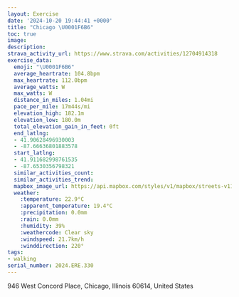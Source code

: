 ```yaml
---
layout: Exercise
date: '2024-10-20 19:44:41 +0000'
title: "Chicago \U0001F6B6"
toc: true
image:
description:
strava_activity_url: https://www.strava.com/activities/12704914318
exercise_data:
  emoji: "\U0001F6B6"
  average_heartrate: 104.8bpm
  max_heartrate: 112.0bpm
  average_watts: W
  max_watts: W
  distance_in_miles: 1.04mi
  pace_per_mile: 17m44s/mi
  elevation_high: 182.1m
  elevation_low: 180.0m
  total_elevation_gain_in_feet: 0ft
  end_latlng:
  - 41.90628496930003
  - -87.66636801883578
  start_latlng:
  - 41.911682998761535
  - -87.6530356798321
  similar_activities_count:
  similar_activities_trend:
  mapbox_image_url: https://api.mapbox.com/styles/v1/mapbox/streets-v11/static/path-5+787af2-1.0(%7Btx~Ftc_vO%40%7CA_%40pACV%40fBBt%40ChALp%40Kn%40%3FtDB%5E%5Cn%40DVEzDDpAAnCDdABhECvCEb%40HzACf%40%40L%40%3FBnIDt%40DJFF%60%40D~OO),pin-s-s+e5b22e(-87.65515,41.9107),pin-s-f+89ae00(-87.66633,41.90759999999999)/auto/800x800?access_token=pk.eyJ1Ijoiam9zaGJlY2ttYW4iLCJhIjoiY205eWR2aDd1MWZ6djJrbXc4a3M0bWZleiJ9.XiG9OWkNcZk2QzjJbxLB4A
  weather:
    :temperature: 22.9°C
    :apparent_temperature: 19.4°C
    :precipitation: 0.0mm
    :rain: 0.0mm
    :humidity: 39%
    :weathercode: Clear sky
    :windspeed: 21.7km/h
    :winddirection: 220°
tags:
- walking
serial_number: 2024.ERE.330
---
```

946 West Concord Place, Chicago, Illinois 60614, United States
